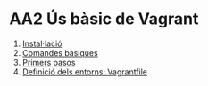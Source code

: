# AA2 Ús bàsic de Vagrant

1. [Instal·lació](T1)
1. [Comandes bàsiques](T2)
1. [Primers pasos](T3)
1. [Definició dels entorns: Vagrantfile](T4)